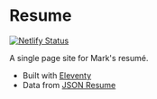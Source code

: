 # Resume

[![Netlify Status](https://api.netlify.com/api/v1/badges/c374441b-f58a-4af0-8f00-a2e6bc90b62c/deploy-status)](https://app.netlify.com/sites/mclaughlin-resume/deploys)

A single page site for Mark's resumé.

* Built with [Eleventy](https://11ty.dev)
* Data from [JSON Resume](https://jsonresume.org)
